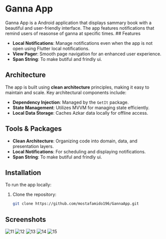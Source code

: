 # Ganna App

Ganna App is a Android application that displays sammary book with a beautiful and user-friendly interface. The app features notifications that remind users of reasonse of ganna at specific times. ## Features

- **Local Notifications**: Manage notifications even when the app is not open using Flutter local notifications.
- **View Pager**: Smooth page navigation for an enhanced user experience.
- **Span String**: To make butiful and frindly ui.
  
## Architecture

The app is built using **clean architecture** principles, making it easy to maintain and scale. Key architectural components include:

- **Dependency Injection**: Managed by the `GetIt` package.
- **State Management**: Utilizes MVVM for managing state efficiently.
- **Local Data Storage**: Caches Azkar data locally for offline access.

## Tools & Packages

- **Clean Architecture**: Organizing code into domain, data, and presentation layers.
- **Local Notifications**: For scheduling and displaying notifications.
- **Span String**: To make butiful and frindly ui.

## Installation

To run the app locally:

1. Clone the repository:
   ```bash
   git clone https://github.com/mostafamido196/GannaApp.git


## Screenshots
![11](https://github.com/user-attachments/assets/fe284e00-1789-44ec-bad9-0b48d4d2347f)
![12](https://github.com/user-attachments/assets/64e9aaf9-bdde-49b3-b809-864c185ca351)
![13](https://github.com/user-attachments/assets/462da54f-80a6-4bef-8f0b-d3a879273289)
![14](https://github.com/user-attachments/assets/7075e1b2-73d2-4655-8d29-d4100600a278)
![15](https://github.com/user-attachments/assets/ae938844-29f1-47f5-9b82-379815e65135)









